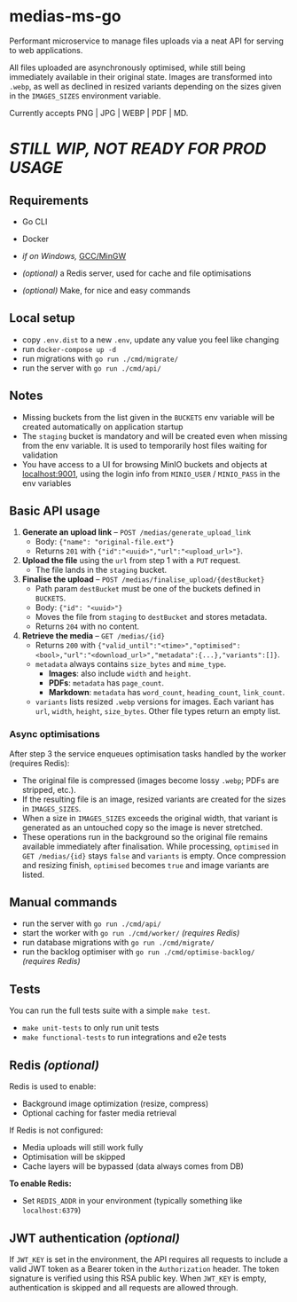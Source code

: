 # medias-ms-go

Performant microservice to manage files uploads via a neat API for serving to web applications.

All files uploaded are asynchronously optimised, while still being immediately available in their original state. Images are transformed into ``.webp``, as well as declined in resized variants depending on the sizes given in the ``IMAGES_SIZES`` environment variable.

Currently accepts PNG | JPG | WEBP | PDF | MD.

# ***STILL WIP, NOT READY FOR PROD USAGE***

## Requirements
- Go CLI
- Docker


- *if on Windows,* [GCC/MinGW](https://jmeubank.github.io/tdm-gcc/download/)


- *(optional)* a Redis server, used for cache and file optimisations
- *(optional)* Make, for nice and easy commands

## Local setup

- copy ``.env.dist`` to a new ``.env``, update any value you feel like changing
- run ``docker-compose up -d``
- run migrations with ``go run ./cmd/migrate/``
- run the server with ``go run ./cmd/api/``

## Notes

- Missing buckets from the list given in the ``BUCKETS`` env variable will be created automatically on application startup
- The ``staging`` bucket is mandatory and will be created even when missing from the env variable. It is used to temporarily host files waiting for validation
- You have access to a UI for browsing MinIO buckets and objects at [localhost:9001](http://localhost:9001), using the login info from ``MINIO_USER`` / ``MINIO_PASS`` in the env variables

## Basic API usage

1. **Generate an upload link** – ``POST /medias/generate_upload_link``
   - Body: ``{"name": "original-file.ext"}``
   - Returns ``201`` with ``{"id":"<uuid>","url":"<upload_url>"}``.
2. **Upload the file** using the ``url`` from step 1 with a ``PUT`` request.
   - The file lands in the ``staging`` bucket.
3. **Finalise the upload** – ``POST /medias/finalise_upload/{destBucket}``
   - Path param ``destBucket`` must be one of the buckets defined in ``BUCKETS``.
   - Body: ``{"id": "<uuid>"}``
   - Moves the file from ``staging`` to ``destBucket`` and stores metadata.
   - Returns ``204`` with no content.
4. **Retrieve the media** – ``GET /medias/{id}``
   - Returns ``200`` with ``{"valid_until":"<time>","optimised":<bool>,"url":"<download_url>","metadata":{...},"variants":[]}``.
   - ``metadata`` always contains ``size_bytes`` and ``mime_type``.
     - **Images**: also include ``width`` and ``height``.
     - **PDFs**: ``metadata`` has ``page_count``.
     - **Markdown**: ``metadata`` has ``word_count``, ``heading_count``, ``link_count``.
   - ``variants`` lists resized ``.webp`` versions for images. Each variant has ``url``, ``width``, ``height``, ``size_bytes``. Other file types return an empty list.

### Async optimisations

 After step 3 the service enqueues optimisation tasks handled by the worker (requires Redis):

- The original file is compressed (images become lossy ``.webp``; PDFs are stripped, etc.).
- If the resulting file is an image, resized variants are created for the sizes in ``IMAGES_SIZES``.
- When a size in ``IMAGES_SIZES`` exceeds the original width, that variant is generated as an untouched copy so the image is never stretched.
- These operations run in the background so the original file remains available immediately after finalisation.
  While processing, ``optimised`` in ``GET /medias/{id}`` stays ``false`` and ``variants`` is empty. Once compression and resizing finish, ``optimised`` becomes ``true`` and image variants are listed.

## Manual commands

- run the server with ``go run ./cmd/api/``
- start the worker with ``go run ./cmd/worker/`` *(requires Redis)*
- run database migrations with ``go run ./cmd/migrate/``
- run the backlog optimiser with ``go run ./cmd/optimise-backlog/`` *(requires Redis)*

## Tests

You can run the full tests suite with a simple ``make test``.
- ``make unit-tests`` to only run unit tests
- ``make functional-tests`` to run integrations and e2e tests

## Redis *(optional)*

Redis is used to enable:
- Background image optimization (resize, compress)
- Optional caching for faster media retrieval

If Redis is not configured:
- Media uploads will still work fully
- Optimisation will be skipped
- Cache layers will be bypassed (data always comes from DB)

**To enable Redis:**
- Set `REDIS_ADDR` in your environment (typically something like ``localhost:6379``)

## JWT authentication *(optional)*

If `JWT_KEY` is set in the environment, the API requires all requests to
include a valid JWT token as a Bearer token in the `Authorization` header. The
token signature is verified using this RSA public key. When `JWT_KEY` is
empty, authentication is skipped and all requests are allowed through.

